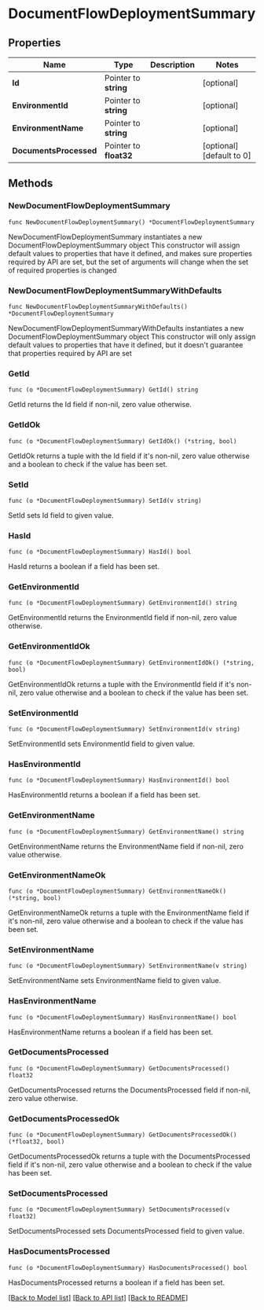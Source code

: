 # DocumentFlowDeploymentSummary

## Properties

Name | Type | Description | Notes
------------ | ------------- | ------------- | -------------
**Id** | Pointer to **string** |  | [optional] 
**EnvironmentId** | Pointer to **string** |  | [optional] 
**EnvironmentName** | Pointer to **string** |  | [optional] 
**DocumentsProcessed** | Pointer to **float32** |  | [optional] [default to 0]

## Methods

### NewDocumentFlowDeploymentSummary

`func NewDocumentFlowDeploymentSummary() *DocumentFlowDeploymentSummary`

NewDocumentFlowDeploymentSummary instantiates a new DocumentFlowDeploymentSummary object
This constructor will assign default values to properties that have it defined,
and makes sure properties required by API are set, but the set of arguments
will change when the set of required properties is changed

### NewDocumentFlowDeploymentSummaryWithDefaults

`func NewDocumentFlowDeploymentSummaryWithDefaults() *DocumentFlowDeploymentSummary`

NewDocumentFlowDeploymentSummaryWithDefaults instantiates a new DocumentFlowDeploymentSummary object
This constructor will only assign default values to properties that have it defined,
but it doesn't guarantee that properties required by API are set

### GetId

`func (o *DocumentFlowDeploymentSummary) GetId() string`

GetId returns the Id field if non-nil, zero value otherwise.

### GetIdOk

`func (o *DocumentFlowDeploymentSummary) GetIdOk() (*string, bool)`

GetIdOk returns a tuple with the Id field if it's non-nil, zero value otherwise
and a boolean to check if the value has been set.

### SetId

`func (o *DocumentFlowDeploymentSummary) SetId(v string)`

SetId sets Id field to given value.

### HasId

`func (o *DocumentFlowDeploymentSummary) HasId() bool`

HasId returns a boolean if a field has been set.

### GetEnvironmentId

`func (o *DocumentFlowDeploymentSummary) GetEnvironmentId() string`

GetEnvironmentId returns the EnvironmentId field if non-nil, zero value otherwise.

### GetEnvironmentIdOk

`func (o *DocumentFlowDeploymentSummary) GetEnvironmentIdOk() (*string, bool)`

GetEnvironmentIdOk returns a tuple with the EnvironmentId field if it's non-nil, zero value otherwise
and a boolean to check if the value has been set.

### SetEnvironmentId

`func (o *DocumentFlowDeploymentSummary) SetEnvironmentId(v string)`

SetEnvironmentId sets EnvironmentId field to given value.

### HasEnvironmentId

`func (o *DocumentFlowDeploymentSummary) HasEnvironmentId() bool`

HasEnvironmentId returns a boolean if a field has been set.

### GetEnvironmentName

`func (o *DocumentFlowDeploymentSummary) GetEnvironmentName() string`

GetEnvironmentName returns the EnvironmentName field if non-nil, zero value otherwise.

### GetEnvironmentNameOk

`func (o *DocumentFlowDeploymentSummary) GetEnvironmentNameOk() (*string, bool)`

GetEnvironmentNameOk returns a tuple with the EnvironmentName field if it's non-nil, zero value otherwise
and a boolean to check if the value has been set.

### SetEnvironmentName

`func (o *DocumentFlowDeploymentSummary) SetEnvironmentName(v string)`

SetEnvironmentName sets EnvironmentName field to given value.

### HasEnvironmentName

`func (o *DocumentFlowDeploymentSummary) HasEnvironmentName() bool`

HasEnvironmentName returns a boolean if a field has been set.

### GetDocumentsProcessed

`func (o *DocumentFlowDeploymentSummary) GetDocumentsProcessed() float32`

GetDocumentsProcessed returns the DocumentsProcessed field if non-nil, zero value otherwise.

### GetDocumentsProcessedOk

`func (o *DocumentFlowDeploymentSummary) GetDocumentsProcessedOk() (*float32, bool)`

GetDocumentsProcessedOk returns a tuple with the DocumentsProcessed field if it's non-nil, zero value otherwise
and a boolean to check if the value has been set.

### SetDocumentsProcessed

`func (o *DocumentFlowDeploymentSummary) SetDocumentsProcessed(v float32)`

SetDocumentsProcessed sets DocumentsProcessed field to given value.

### HasDocumentsProcessed

`func (o *DocumentFlowDeploymentSummary) HasDocumentsProcessed() bool`

HasDocumentsProcessed returns a boolean if a field has been set.


[[Back to Model list]](../README.md#documentation-for-models) [[Back to API list]](../README.md#documentation-for-api-endpoints) [[Back to README]](../README.md)


